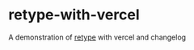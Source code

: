 # retype-with-vercel

A demonstration of [retype](https://github.com/retypeapp/retype) with vercel and changelog
